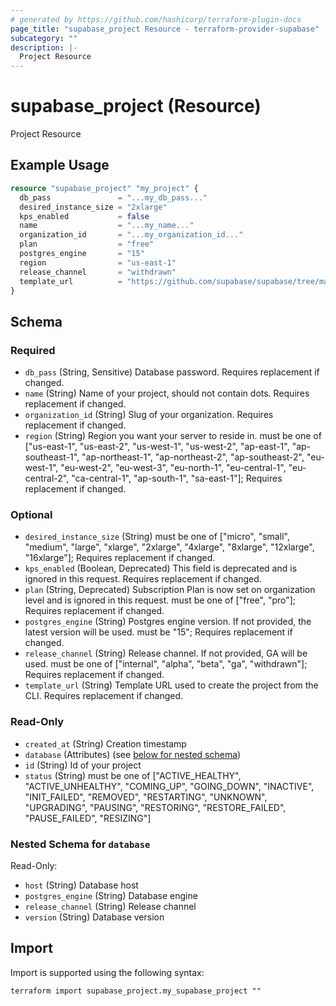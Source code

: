 ```yaml
---
# generated by https://github.com/hashicorp/terraform-plugin-docs
page_title: "supabase_project Resource - terraform-provider-supabase"
subcategory: ""
description: |-
  Project Resource
---
```


# supabase_project (Resource)

Project Resource

## Example Usage

```terraform
resource "supabase_project" "my_project" {
  db_pass               = "...my_db_pass..."
  desired_instance_size = "2xlarge"
  kps_enabled           = false
  name                  = "...my_name..."
  organization_id       = "...my_organization_id..."
  plan                  = "free"
  postgres_engine       = "15"
  region                = "us-east-1"
  release_channel       = "withdrawn"
  template_url          = "https://github.com/supabase/supabase/tree/master/examples/slack-clone/nextjs-slack-clone"
}
```

<!-- schema generated by tfplugindocs -->
## Schema

### Required

- `db_pass` (String, Sensitive) Database password. Requires replacement if changed.
- `name` (String) Name of your project, should not contain dots. Requires replacement if changed.
- `organization_id` (String) Slug of your organization. Requires replacement if changed.
- `region` (String) Region you want your server to reside in. must be one of ["us-east-1", "us-east-2", "us-west-1", "us-west-2", "ap-east-1", "ap-southeast-1", "ap-northeast-1", "ap-northeast-2", "ap-southeast-2", "eu-west-1", "eu-west-2", "eu-west-3", "eu-north-1", "eu-central-1", "eu-central-2", "ca-central-1", "ap-south-1", "sa-east-1"]; Requires replacement if changed.

### Optional

- `desired_instance_size` (String) must be one of ["micro", "small", "medium", "large", "xlarge", "2xlarge", "4xlarge", "8xlarge", "12xlarge", "16xlarge"]; Requires replacement if changed.
- `kps_enabled` (Boolean, Deprecated) This field is deprecated and is ignored in this request. Requires replacement if changed.
- `plan` (String, Deprecated) Subscription Plan is now set on organization level and is ignored in this request. must be one of ["free", "pro"]; Requires replacement if changed.
- `postgres_engine` (String) Postgres engine version. If not provided, the latest version will be used. must be "15"; Requires replacement if changed.
- `release_channel` (String) Release channel. If not provided, GA will be used. must be one of ["internal", "alpha", "beta", "ga", "withdrawn"]; Requires replacement if changed.
- `template_url` (String) Template URL used to create the project from the CLI. Requires replacement if changed.

### Read-Only

- `created_at` (String) Creation timestamp
- `database` (Attributes) (see [below for nested schema](#nestedatt--database))
- `id` (String) Id of your project
- `status` (String) must be one of ["ACTIVE_HEALTHY", "ACTIVE_UNHEALTHY", "COMING_UP", "GOING_DOWN", "INACTIVE", "INIT_FAILED", "REMOVED", "RESTARTING", "UNKNOWN", "UPGRADING", "PAUSING", "RESTORING", "RESTORE_FAILED", "PAUSE_FAILED", "RESIZING"]

<a id="nestedatt--database"></a>
### Nested Schema for `database`

Read-Only:

- `host` (String) Database host
- `postgres_engine` (String) Database engine
- `release_channel` (String) Release channel
- `version` (String) Database version

## Import

Import is supported using the following syntax:

```shell
terraform import supabase_project.my_supabase_project ""
```
